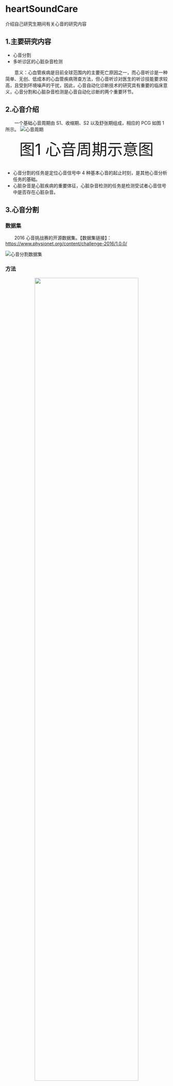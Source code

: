 # heartSoundCare

介绍自己研究生期间有关心音的研究内容

## 1.主要研究内容

- 心音分割
- 多听诊区的心脏杂音检测

&emsp;&emsp;意义：心血管疾病是目前全球范围内的主要死亡原因之一，而心音听诊是一种简单、无创、低成本的心血管疾病筛查方法，但心音听诊对医生的听诊技能要求较高，且受到环境噪声的干扰，因此，心音自动化诊断技术的研究具有重要的临床意义，心音分割和心脏杂音检测是心音自动化诊断的两个重要环节。

## 2.心音介绍

&emsp;&emsp;一个基础心音周期由 S1、收缩期、S2 以及舒张期组成，相应的 PCG 如图 1 所示。
![心音周期](/figure/PCG.png)
<div align='center'>
  <font size=12>
    图1 心音周期示意图
  </font>
</div>

<br>

- 心音分割的任务是定位心音信号中 4 种基本心音的起止时刻，是其他心音分析任务的基础。
- 心脏杂音是心脏疾病的重要体征，心脏杂音检测的任务是检测受试者心音信号中是否存在心脏杂音。

## 3.心音分割

### 数据集

&emsp;&emsp;2016 心音挑战赛的开源数据集。【数据集链接】：https://www.physionet.org/content/challenge-2016/1.0.0/


![心音分割数据集](/figure/SegDataset.png)

### 方法

<div align='center'><img src=/figure/SegMethod.png width=80%></div>
<div align='center'>
  <font size=12>
    图2 心音分割方法框图
  </font>
</div>

<br/>
<br/>
&emsp;&emsp;主要步骤：

- 预处理：裁剪、滤波
- 特征提取： 梅尔谱图、MFCC、谱熵、多种包络
- 特征降维：主成分分析
- 网络训练：对异常样本进行过采样，平衡数据集中正常样本和异常样本的比例；使用交叉熵损失函数，网络结构如图 3 所示。
- 结果译码： Viterbi 算法，校正不合理的状态变化，如 S2->收缩期等。

<br/>
<br/>
<div align='center'><img src=/figure/SegNet.png width=80%></div>
<div align='center'>
  <font size=12>
    图3 心音分割网络结构
  </font>
</div>

### 结果

a. 心音分割 F1 值到达 96.84%，超过当前 SOTA 水平；

b. 在与训练集样本分布差异较大的数据子集上，F1 值仍能达到 96.4%，表明模型具有较好的泛化能力；

c. 能实现 4 种基本心音状态的事件检测，F1 值均在 96%以上，说明模型兼具良好的心音事件检测能力。

## 4.心脏杂音检测

### 数据集

&emsp;&emsp;2022 年心音挑战赛的开源数据集。【数据集链接】：https://www.physionet.org/content/challenge-2022/1.0.0/
![心脏杂音检测数据集](/figure/DetecDataset.png)

### 方法

<div align='center'><img src=/figure/DetecMethod.png width=80%></div>
<div align='center'>
  <font size=12>
    图4 心脏杂音检测方法框图
  </font>
</div>

<br/>

主要步骤：

- 预处理：
  - 心音：裁剪、滤波
  - 临床信息：MICE 方法填充缺失值
- 特征提取：梅尔谱图、MFCC、谱熵、多种包络
- Stage1 ： 使用图 3 网络完成杂音事件检测
- Stage2 ： 使用传统机器学习方法，如 SVM、RF、KNN、XGBoost、LightGBM 等，根据 Stage1 的结果与受试者临床信息，对单听诊区的心脏杂音检测结果进行判决。
- Stage3 ： 使用传统机器学习方法，根据多个听诊区的心脏杂音检测结果，对受试者最终的心脏杂音检测结果进行判决。

### 结果

a. Stage1 F1 值达到 72.94%，目前没有其他相关工作的结果可供比较，在杂音等级较高的心音记录上模型性能更好，如图 5 所示。
![Stage1结果](/figure/Stage1Res.png)
<div align='center'>
  <font size=12>
    图5 Stage1 结果示意图
  </font>
</div>

<br/>

b. Stage2 加权准确率达到 74.46%，Stage3 加权准确率达到 76.69%，接近当前 SOTA 水平。

c. 方法多种输出结合心音分割网络的结果，可实现受试者心脏杂音检测的自动化，如图 6 所示，这是其他相关工作所不具备的。

<div align='center'><img src=/figure/Diagnose.png width=80%></div>
<div align='center'>
  <font size=12>
    图6 最终结果示意图
  </font>
</div>

<br/>
&emsp;&emsp;图6中受试者的心脏杂音检测结果为：存在心脏杂音，杂音主要发生在AV、PV、TV听诊区，表现为收缩期杂音。可能存在二尖瓣关闭不全情况。
